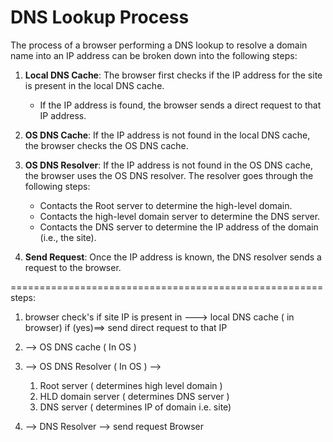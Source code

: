 # DNS Lookup Process

The process of a browser performing a DNS lookup to resolve a domain name into an IP address can be broken down into the following steps:

1. **Local DNS Cache**: The browser first checks if the IP address for the site is present in the local DNS cache.
   - If the IP address is found, the browser sends a direct request to that IP address.

2. **OS DNS Cache**: If the IP address is not found in the local DNS cache, the browser checks the OS DNS cache.

3. **OS DNS Resolver**: If the IP address is not found in the OS DNS cache, the browser uses the OS DNS resolver. The resolver goes through the following steps:
   - Contacts the Root server to determine the high-level domain.
   - Contacts the high-level domain server to determine the DNS server.
   - Contacts the DNS server to determine the IP address of the domain (i.e., the site).

4. **Send Request**: Once the IP address is known, the DNS resolver sends a request to the browser.

======================================================
steps:

1) browser check's if site IP is present in
     ---> local DNS cache ( in browser)
    if (yes)==> send direct request to that IP

2) --> OS DNS cache    ( In OS )
3) --> OS DNS Resolver ( In OS ) --> 
   1) Root server ( determines high level domain )
   2) HLD domain server ( determines DNS server )
   3) DNS server ( determines IP of domain i.e. site)
4) --> DNS Resolver --> send request Browser 
